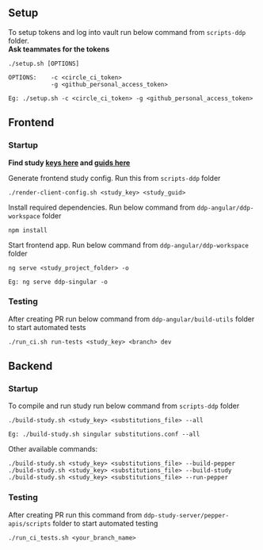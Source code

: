 ## Setup

To setup tokens and log into vault run below command from `scripts-ddp` folder.  
**Ask teammates for the tokens**

```
./setup.sh [OPTIONS]

OPTIONS:    -c <circle_ci_token>
            -g <github_personal_access_token>

Eg: ./setup.sh -c <circle_ci_token> -g <github_personal_access_token>
```

## Frontend

### Startup

**Find study [keys here](https://github.com/broadinstitute/ddp-angular/blob/develop/.circleci/config.yml#L14) and [guids here](https://github.com/broadinstitute/ddp-angular/blob/develop/.circleci/config.yml#L16)**

Generate frontend study config. Run this from `scripts-ddp` folder

```
./render-client-config.sh <study_key> <study_guid>
```

Install required dependencies. Run below command from `ddp-angular/ddp-workspace` folder

```
npm install
```

Start frontend app. Run below command from `ddp-angular/ddp-workspace` folder

```
ng serve <study_project_folder> -o

Eg: ng serve ddp-singular -o
```

### Testing

After creating PR run below command from `ddp-angular/build-utils` folder to start automated tests

```
./run_ci.sh run-tests <study_key> <branch> dev
```

## Backend

### Startup

To compile and run study run below command from `scripts-ddp` folder

```
./build-study.sh <study_key> <substitutions_file> --all

Eg: ./build-study.sh singular substitutions.conf --all
```

Other available commands:

```
./build-study.sh <study_key> <substitutions_file> --build-pepper
./build-study.sh <study_key> <substitutions_file> --build-study
./build-study.sh <study_key> <substitutions_file> --run-pepper
```

### Testing

After creating PR run this command from `ddp-study-server/pepper-apis/scripts` folder to start automated testing

```
./run_ci_tests.sh <your_branch_name>
```
